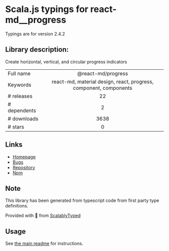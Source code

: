 
# Scala.js typings for react-md__progress

Typings are for version 2.4.2

## Library description:
Create horizontal, vertical, and circular progress indicators

|                    |                 |
| ------------------ | :-------------: |
| Full name          | @react-md/progress |
| Keywords           | react-md, material design, react, progress, component, components |
| # releases         | 22 |
| # dependents       | 2 |
| # downloads        | 3638 |
| # stars            | 0 |

## Links
- [Homepage](https://react-md.dev/packages/progress/demos)
- [Bugs](https://github.com/mlaursen/react-md/issues)
- [Repository](https://github.com/mlaursen/react-md)
- [Npm](https://www.npmjs.com/package/%40react-md%2Fprogress)
    


## Note
This library has been generated from typescript code from first party type definitions.

Provided with :purple_heart: from [ScalablyTyped](https://github.com/oyvindberg/ScalablyTyped)

## Usage
See [the main readme](../../readme.md) for instructions.


